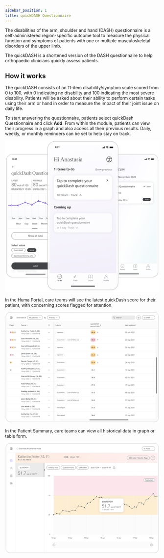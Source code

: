 ```yaml
---
sidebar_position: 1
title: quickDASH Questionnaire
---
```


The disabilities of the arm, shoulder and hand (DASH) questionnaire is a self-administered region-specific outcome tool to measure the physical function and symptoms of patients with one or multiple musculoskeletal disorders of the upper limb.

The quickDASH is a shortened version of the DASH questionnaire to help orthopaedic clinicians quickly assess patients.

## How it works

The quickDASH consists of an 11-item disability/symptom scale scored from 0 to 100, with 0 indicating no disability and 100 indicating the most severe disability.  Patients will be asked about their ability to perform certain tasks using their arm or hand in order to measure the impact of their joint issue on daily life. 
   
To start answering the questionnaire, patients select quickDash Questionnaire and click **Add**. 
From within the module, patients can view their progress in a graph and also access all their previous results. 
Daily, weekly, or monthly reminders can be set to help stay on track.

![Disabilities of the Arm, Shoulder and Hand in Huma App](./assets/dash-patient-app.png)

In the Huma Portal, care teams will see the latest quickDash score for their patient, with concerning scores flagged for attention.

![Disabilities of the Arm, Shoulder and Hand in Huma Portal](./assets/cp-module-details-dash-one.png)

In the Patient Summary, care teams can view all historical data in graph or table form.

![Disabilities of the Arm, Shoulder and Hand in Huma Portal Two](./assets/cp-module-details-dash-two.png)

